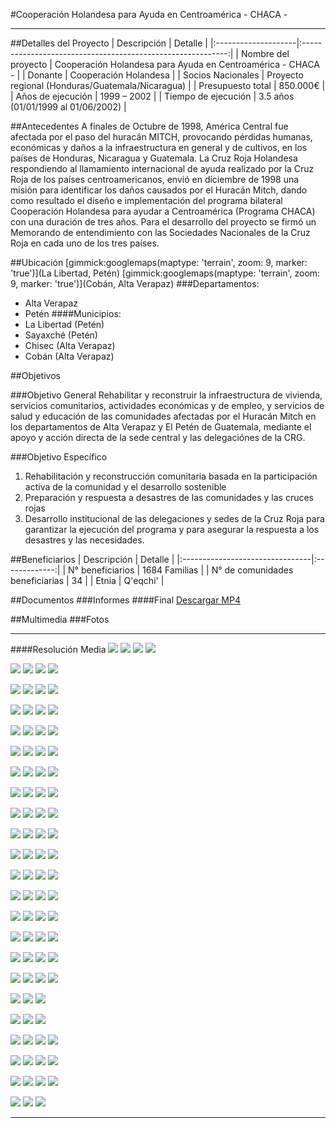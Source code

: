 #Cooperación Holandesa para Ayuda en Centroamérica - CHACA -
- - - - - - - - - - - - - - - - - - - - - - - - - - - - - - - - - - -

##Detalles del Proyecto
| Descripción         | Detalle                                                     |
|:--------------------|:-----------------------------------------------------------:|
| Nombre del proyecto | Cooperación Holandesa para Ayuda en Centroamérica - CHACA - |
| Donante             | Cooperación Holandesa |
| Socios Nacionales   | Proyecto regional (Honduras/Guatemala/Nicaragua) |
| Presupuesto total   | 850.000€ |
| Años de ejecución   | 1999 – 2002 |
| Tiempo de ejecución | 3.5 años (01/01/1999 al 01/06/2002) |


##Antecedentes
A finales de Octubre de 1998, América Central fue afectada por el paso del huracán MITCH, provocando pérdidas humanas, económicas y daños a la infraestructura en general y de cultivos, en los países de Honduras, Nicaragua y Guatemala. La Cruz Roja Holandesa respondiendo al llamamiento internacional de ayuda realizado por la Cruz Roja de los países centroamericanos, envió en diciembre de 1998 una misión para identificar los daños causados por el Huracán Mitch, dando como resultado el diseño e implementación del programa bilateral Cooperación Holandesa para ayudar a Centroamérica (Programa CHACA) con una duración de tres años. Para el desarrollo del proyecto se firmó un Memorando de entendimiento con las Sociedades Nacionales de la Cruz Roja en cada uno de los tres países.

##Ubicación
[gimmick:googlemaps(maptype: 'terrain', zoom: 9, marker: 'true')](La Libertad, Petén)
[gimmick:googlemaps(maptype: 'terrain', zoom: 9, marker: 'true')](Cobán, Alta Verapaz)
###Departamentos:
* Alta Verapaz
* Petén
####Municipios:
* La Libertad (Petén)
* Sayaxché (Petén)
* Chisec (Alta Verapaz)
* Cobán (Alta Verapaz)


##Objetivos

###Objetivo General
Rehabilitar y reconstruir la infraestructura de vivienda, servicios comunitarios, actividades económicas y de empleo, y servicios de salud y educación de las comunidades afectadas por el Huracán Mitch en los departamentos de Alta Verapaz y El Petén de Guatemala, mediante el apoyo y acción directa de la sede central y las  delegaciónes de la CRG.

###Objetivo Específico
1. Rehabilitación y reconstrucción comunitaria basada en la participación activa de la comunidad y el desarrollo sostenible
2. Preparación y respuesta a desastres de las comunidades y las cruces rojas
3. Desarrollo institucional de las delegaciones y sedes de la Cruz Roja para garantizar la ejecución del programa y para asegurar la respuesta a los desastres y las necesidades.

##Beneficiarios
| Descripción                     | Detalle       |
|:--------------------------------|:-------------:|
| N° beneficiarios                | 1684 Familias |
| N° de comunidades beneficiarias | 34            |
| Etnia                           | Q'eqchi'      |


##Documentos
###Informes
####Final
[](http://youtu.be/T1d_02MlYEM)
<a class="descarga-pdf" href="p02-chaca/2-informes/informe_final.mp4">Descargar MP4</a>

##Multimedia
###Fotos
- - -

####Resolución Media
![](p02-chaca/6-fotografias/01.jpg)
![](p02-chaca/6-fotografias/02.JPG)
![](p02-chaca/6-fotografias/03.JPG)
![](p02-chaca/6-fotografias/04.JPG)

![](p02-chaca/6-fotografias/05-champey.JPG)
![](p02-chaca/6-fotografias/06.JPG)
![](p02-chaca/6-fotografias/07.JPG)
![](p02-chaca/6-fotografias/08-catarata.JPG)

![](p02-chaca/6-fotografias/09.JPG)
![](p02-chaca/6-fotografias/11.JPG)
![](p02-chaca/6-fotografias/12.JPG)
![](p02-chaca/6-fotografias/13.JPG)

![](p02-chaca/6-fotografias/14.JPG)
![](p02-chaca/6-fotografias/15.JPG)
![](p02-chaca/6-fotografias/17.JPG)
![](p02-chaca/6-fotografias/18.JPG)

![](p02-chaca/6-fotografias/19.JPG)
![](p02-chaca/6-fotografias/20.JPG)
![](p02-chaca/6-fotografias/21.JPG)
![](p02-chaca/6-fotografias/22.JPG)

![](p02-chaca/6-fotografias/23.JPG)
![](p02-chaca/6-fotografias/24.JPG)
![](p02-chaca/6-fotografias/29.JPG)
![](p02-chaca/6-fotografias/30.JPG)

![](p02-chaca/6-fotografias/31.JPG)
![](p02-chaca/6-fotografias/33.JPG)
![](p02-chaca/6-fotografias/34.JPG)
![](p02-chaca/6-fotografias/35.JPG)

![](p02-chaca/6-fotografias/36.JPG)
![](p02-chaca/6-fotografias/37.JPG)
![](p02-chaca/6-fotografias/38.JPG)
![](p02-chaca/6-fotografias/39.JPG)

![](p02-chaca/6-fotografias/42.JPG)
![](p02-chaca/6-fotografias/43.JPG)
![](p02-chaca/6-fotografias/44.JPG)
![](p02-chaca/6-fotografias/45.JPG)

![](p02-chaca/6-fotografias/46.JPG)
![](p02-chaca/6-fotografias/48.JPG)
![](p02-chaca/6-fotografias/49.JPG)
![](p02-chaca/6-fotografias/50.JPG)

![](p02-chaca/6-fotografias/53.JPG)
![](p02-chaca/6-fotografias/56.JPG)
![](p02-chaca/6-fotografias/57.JPG)
![](p02-chaca/6-fotografias/58.JPG)

![](p02-chaca/6-fotografias/59.JPG)
![](p02-chaca/6-fotografias/60.JPG)
![](p02-chaca/6-fotografias/61.JPG)
![](p02-chaca/6-fotografias/62.JPG)

![](p02-chaca/6-fotografias/64.JPG)
![](p02-chaca/6-fotografias/65.JPG)
![](p02-chaca/6-fotografias/66.JPG)
![](p02-chaca/6-fotografias/67.JPG)

![](p02-chaca/6-fotografias/68.JPG)
![](p02-chaca/6-fotografias/71.JPG)
![](p02-chaca/6-fotografias/72.JPG)
![](p02-chaca/6-fotografias/75.JPG)

![](p02-chaca/6-fotografias/76.JPG)
![](p02-chaca/6-fotografias/77.JPG)
![](p02-chaca/6-fotografias/78.JPG)
![](p02-chaca/6-fotografias/80.JPG)

![](p02-chaca/6-fotografias/81.JPG)
![](p02-chaca/6-fotografias/82.JPG)
![](p02-chaca/6-fotografias/87.JPG)
![](p02-chaca/6-fotografias/88.JPG)

![](p02-chaca/6-fotografias/89.JPG)
![](p02-chaca/6-fotografias/90.JPG)
![](p02-chaca/6-fotografias/91.JPG)
![](p02-chaca/6-fotografias/92.JPG)

![](p02-chaca/6-fotografias/93.JPG)
![](p02-chaca/6-fotografias/96.JPG)
![](p02-chaca/6-fotografias/97.JPG)

![](p02-chaca/6-fotografias/catarata.JPG)
![](p02-chaca/6-fotografias/champey.JPG)
![](p02-chaca/6-fotografias/rubel-chaim.JPG)

![](p02-chaca/6-fotografias/07.JPG)
![](p02-chaca/6-fotografias/16.JPG)
![](p02-chaca/6-fotografias/25.JPG)
![](p02-chaca/6-fotografias/26.JPG)

![](p02-chaca/6-fotografias/27.JPG)
![](p02-chaca/6-fotografias/32.JPG)
![](p02-chaca/6-fotografias/40.JPG)
![](p02-chaca/6-fotografias/41.JPG)

![](p02-chaca/6-fotografias/47.JPG)
![](p02-chaca/6-fotografias/51.JPG)
![](p02-chaca/6-fotografias/52.JPG)
![](p02-chaca/6-fotografias/54.JPG)

![](p02-chaca/6-fotografias/55.JPG)
![](p02-chaca/6-fotografias/73.JPG)
![](p02-chaca/6-fotografias/74.JPG)

- - - - - - - - - - - - - - - - - - - - - - - - - - - - - - - - - - -

[p01]: proyectos/p01.md	"Programa para el Desarrollo"
[p02]: proyectos/p02.md	"Cooperación Holandesa para Ayuda en Centroamérica -CHACA-"
[p03]: proyectos/p03.md	"Atención a la salud preventiva, agua y saneamiento en 12 comunidades de Alta Verapaz, Guatemala"
[p04]: proyectos/p04.md	"Fortalecimiento de las Capacidades para la mitigación de desastres en el Municipio de Cobán y 30 comunidades de la cuenca del Río Chixoy"
[p05]: proyectos/p05.md	"Reduciendo los Riesgos en Comunidades Vulnerables del  Municipio de Santo Domingo, Departamento de Suchitepéquez, Guatemala"
[p06]: proyectos/p06.md	"Fortaleciendo capacidades ante los riesgos de Cambio Climático en el Oriente de Guatemala"
[p07]: proyectos/p07.md	"Reducción de Vulnerabilidades ante los efectos del Cambio Climático en Guatemala, Fase II"
[p08]: proyectos/p08.md	"Trabajando juntos podemos reducir los riesgos en las comunidades vulnerables de Champerico y Retalhuleu, Guatemala"
[p09]: proyectos/p09.md	"Respuesta inmediata ante las inundaciones provocadas por la Tormenta AGATHA, en la región suroccidente de Guatemala"
[p10]: proyectos/p10.md	"Fortaleciendo la Resiliencia de las comunidades ante los efectos de los desastres en parcelamiento La Máquina, Suchitepéquez y Retalhuleu"
[p11]: proyectos/p11.md	"Reducción del riesgo de desastres incrementados por el Cambio Climático"
[p12]: proyectos/p12.md	"Respuesta Inmediata a los efectos de los sismos en el departamento de Santa Rosa, Guatemala"
[p13]: proyectos/p13.md	"Aumentando la resiliencia ante los desastres en el departamento del Peten, Guatemala"
[p14]: proyectos/p14.md	"Mejorando la Salud Materno Neonatal de Comunidades Vulnerables de San Marcos, Guatemala"

<script type="text/javascript">$('.media').media();</script>